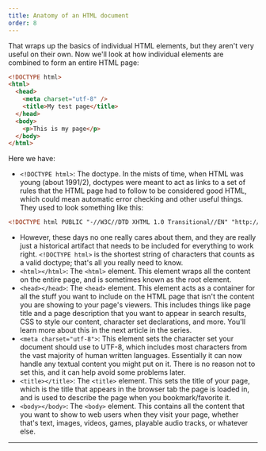 ```yaml
---
title: Anatomy of an HTML document
order: 8
---
```


That wraps up the basics of individual HTML elements, but they aren't very
useful on their own. Now we'll look at how individual elements are combined to
form an entire HTML page:

```html
<!DOCTYPE html>
<html>
  <head>
    <meta charset="utf-8" />
    <title>My test page</title>
  </head>
  <body>
    <p>This is my page</p>
  </body>
</html>
```

Here we have:

- `<!DOCTYPE html>`: The doctype. In the mists of time, when HTML was young
  (about 1991/2), doctypes were meant to act as links to a set of rules that the
  HTML page had to follow to be considered good HTML, which could mean automatic
  error checking and other useful things. They used to look something like this:

```html
<!DOCTYPE html PUBLIC "-//W3C//DTD XHTML 1.0 Transitional//EN" "http://www.w3.org/TR/xhtml1/DTD/xhtml1-transitional.dtd">
```

- However, these days no one really cares about them, and they are really just a
  historical artifact that needs to be included for everything to work right.
  `<!DOCTYPE html>` is the shortest string of characters that counts as a valid
  doctype; that's all you really need to know.
- `<html></html>`: The `<html>` element. This element wraps all the content on
  the entire page, and is sometimes known as the root element.
- `<head></head>`: The `<head>` element. This element acts as a container for
  all the stuff you want to include on the HTML page that isn't the content you
  are showing to your page's viewers. This includes things like page title and a
  page description that you want to appear in search results, CSS to style our
  content, character set declarations, and more. You'll learn more about this in
  the next article in the series.
- `<meta charset="utf-8">`: This element sets the character set your document
  should use to UTF-8, which includes most characters from the vast majority of
  human written languages. Essentially it can now handle any textual content you
  might put on it. There is no reason not to set this, and it can help avoid
  some problems later.
- `<title></title>`: The `<title>` element. This sets the title of your page,
  which is the title that appears in the browser tab the page is loaded in, and
  is used to describe the page when you bookmark/favorite it.
- `<body></body>`: The `<body>` element. This contains all the content that you
  want to show to web users when they visit your page, whether that's text,
  images, videos, games, playable audio tracks, or whatever else.

---
